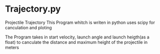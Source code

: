 # Trajectory.py
Projectile Trajectory
This Program whitch is writen in python uses scipy for canculation and ploting

The Program takes in start velocity, launch angle and launch heigth(as a float) to canculate the distance and maximum height of the projectile in meters
